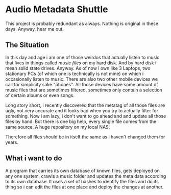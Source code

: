 # Audio Metadata Shuttle

This project is probably redundant as always. Nothing is original in these days. Anyway, hear me out.

## The Situation

In this day and age i am one of those weirdos that actually listen to music that lives in things called *music files* on my hard disk. And by hard disk i mean solid state drives. Anyway. As of now i own like 3 Laptops, two stationary PCs (of which one is technically is not mine) on which i occasionally listen to music. There are also two other mobile devices we call for simplicity sake "phones". All those devices have some amount of music files that are sometimes filtered, sometimes only contain a selection of certain albums or even songs.

Long story short, i recently discovered that the metatag of all those files are ugly, not very accurate and it looks bad when you try to actually filter for something. Now i am lazy, i don't want to go ahead and and update all those files by hand. But there is one big help, every single file comes from the same source.  A huge repository on my local NAS.

Therefore all files should be in itself the same as i haven't changed them for years.

## What i want to do

A program that carries its own database of known files, gets deployed on any one system, crawls a music folder and updates the meta data according to its own database. It uses a set of hashes to identify the files and do its thing so i can edit the files at one place and deploy the changes at another.

